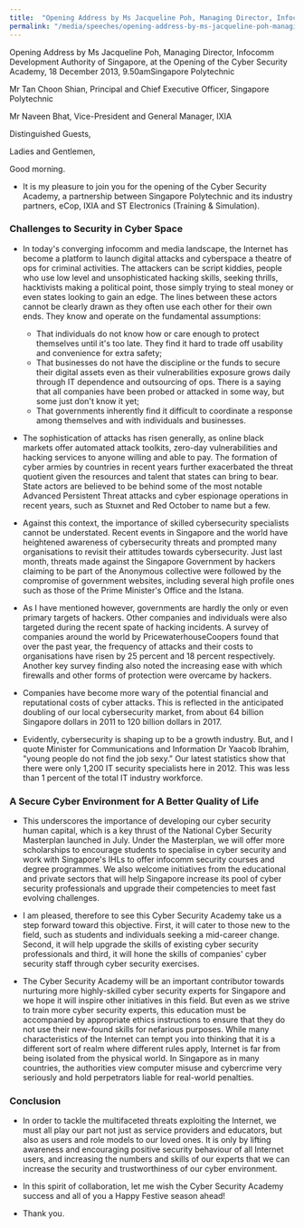 ```yaml
---
title:  "Opening Address by Ms Jacqueline Poh, Managing Director, Infocomm Development Authority of Singapore, at the Opening of the Cyber Security Academy"
permalink: "/media/speeches/opening-address-by-ms-jacqueline-poh-managing-director-infocomm-development-authority-of-singapore-at-the-opening-of-the-cyber-security-academy"
---
```


Opening Address by Ms Jacqueline Poh, Managing Director, Infocomm Development Authority of Singapore, at the Opening of the Cyber Security Academy, 18 December 2013, 9.50amSingapore Polytechnic

Mr Tan Choon Shian,
Principal and Chief Executive Officer, Singapore Polytechnic

Mr Naveen Bhat,
Vice-President and General Manager, IXIA

Distinguished Guests,

Ladies and Gentlemen,

Good morning.

* It is my pleasure to join you for the opening of the Cyber Security Academy, a partnership between Singapore Polytechnic and its industry partners, eCop, IXIA and ST Electronics (Training & Simulation).

### **Challenges to Security in Cyber Space**
* In today's converging infocomm and media landscape, the Internet has become a platform to launch digital attacks and cyberspace a theatre of ops for criminal activities. The attackers can be script kiddies, people who use low level and unsophisticated hacking skills, seeking thrills, hacktivists making a political point, those simply trying to steal money or even states looking to gain an edge. The lines between these actors cannot be clearly drawn as they often use each other for their own ends. They know and operate on the fundamental assumptions:
  * That individuals do not know how or care enough to protect themselves until it's too late. They find it hard to trade off usability and convenience for extra safety;
  * That businesses do not have the discipline or the funds to secure their digital assets even as their vulnerabilities exposure grows daily through IT dependence and outsourcing of ops. There is a saying that all companies have been probed or attacked in some way, but some just don't know it yet;
  * That governments inherently find it difficult to coordinate a response among themselves and with individuals and businesses.

* The sophistication of attacks has risen generally, as online black markets offer automated attack toolkits, zero-day vulnerabilities and hacking services to anyone willing and able to pay. The formation of cyber armies by countries in recent years further exacerbated the threat quotient given the resources and talent that states can bring to bear. State actors are believed to be behind some of the most notable Advanced Persistent Threat attacks and cyber espionage operations in recent years, such as Stuxnet and Red October to name but a few.

* Against this context, the importance of skilled cybersecurity specialists cannot be understated. Recent events in Singapore and the world have heightened awareness of cybersecurity threats and prompted many organisations to revisit their attitudes towards cybersecurity. Just last month, threats made against the Singapore Government by hackers claiming to be part of the Anonymous collective were followed by the compromise of government websites, including several high profile ones such as those of the Prime Minister's Office and the Istana.

* As I have mentioned however, governments are hardly the only or even primary targets of hackers. Other companies and individuals were also targeted during the recent spate of hacking incidents. A survey of companies around the world by PricewaterhouseCoopers found that over the past year, the frequency of attacks and their costs to organisations have risen by 25 percent and 18 percent respectively. Another key survey finding also noted the increasing ease with which firewalls and other forms of protection were overcame by hackers.

*  Companies have become more wary of the potential financial and reputational costs of cyber attacks. This is reflected in the anticipated doubling of our local cybersecurity market, from about 64 billion Singapore dollars in 2011 to 120 billion dollars in 2017.

*  Evidently, cybersecurity is shaping up to be a growth industry. But, and I quote Minister for Communications and Information Dr Yaacob Ibrahim, "young people do not find the job sexy." Our latest statistics show that there were only 1,200 IT security specialists here in 2012. This was less than 1 percent of the total IT industry workforce.

### **A Secure Cyber Environment for A Better Quality of Life**
*  This underscores the importance of developing our cyber security human capital, which is a key thrust of the National Cyber Security Masterplan launched in July. Under the Masterplan, we will offer more scholarships to encourage students to specialise in cyber security and work with Singapore's IHLs to offer infocomm security courses and degree programmes. We also welcome initiatives from the educational and private sectors that will help Singapore increase its pool of cyber security professionals and upgrade their competencies to meet fast evolving challenges.

*  I am pleased, therefore to see this Cyber Security Academy take us a step forward toward this objective. First, it will cater to those new to the field, such as students and individuals seeking a mid-career change. Second, it will help upgrade the skills of existing cyber security professionals and third, it will hone the skills of companies' cyber security staff through cyber security exercises.

*  The Cyber Security Academy will be an important contributor towards nurturing more highly-skilled cyber security experts for Singapore and we hope it will inspire other initiatives in this field. But even as we strive to train more cyber security experts, this education must be accompanied by appropriate ethics instructions to ensure that they do not use their new-found skills for nefarious purposes. While many characteristics of the Internet can tempt you into thinking that it is a different sort of realm where different rules apply, Internet is far from being isolated from the physical world. In Singapore as in many countries, the authorities view computer misuse and cybercrime very seriously and hold perpetrators liable for real-world penalties.

### **Conclusion**
*  In order to tackle the multifaceted threats exploiting the Internet, we must all play our part not just as service providers and educators, but also as users and role models to our loved ones. It is only by lifting awareness and encouraging positive security behaviour of all Internet users, and increasing the numbers and skills of our experts that we can increase the security and trustworthiness of our cyber environment.

*  In this spirit of collaboration, let me wish the Cyber Security Academy success and all of you a Happy Festive season ahead!

*  Thank you.
